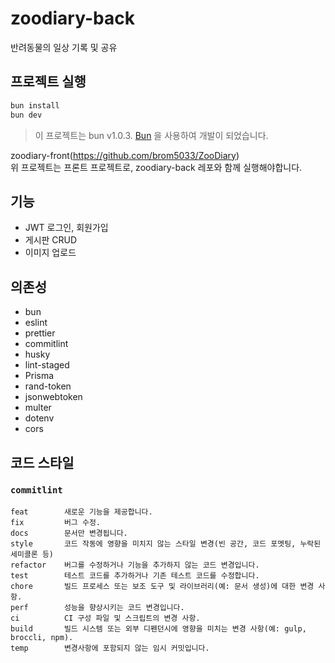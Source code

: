 # zoodiary-back

반려동물의 일상 기록 및 공유

## 프로젝트 실행

```bash
bun install
bun dev
```

> 이 프로젝트는 bun v1.0.3. [Bun](https://bun.sh) 을 사용하여 개발이 되었습니다.

zoodiary-front(https://github.com/brom5033/ZooDiary)  
위 프로젝트는 프론트 프로젝트로,
zoodiary-back 레포와 함께 실행해야합니다.

## 기능

- JWT 로그인, 회원가입
- 게시판 CRUD
- 이미지 업로드

## 의존성

- bun
- eslint
- prettier
- commitlint
- husky
- lint-staged
- Prisma
- rand-token
- jsonwebtoken
- multer
- dotenv
- cors

## 코드 스타일

### `commitlint`

```
feat        새로운 기능을 제공합니다.
fix         버그 수정.
docs        문서만 변경됩니다.
style       코드 작동에 영향을 미치지 않는 스타일 변경(빈 공간, 코드 포멧팅, 누락된 세미콜론 등)
refactor    버그를 수정하거나 기능을 추가하지 않는 코드 변경입니다.
test        테스트 코드를 추가하거나 기존 테스트 코드를 수정합니다.
chore       빌드 프로세스 또는 보조 도구 및 라이브러리(예: 문서 생성)에 대한 변경 사항.
perf        성능을 향상시키는 코드 변경입니다.
ci          CI 구성 파일 및 스크립트의 변경 사항.
build       빌드 시스템 또는 외부 디펜던시에 영향을 미치는 변경 사항(예: gulp, broccli, npm).
temp        변경사항에 포함되지 않는 임시 커밋입니다.
```
